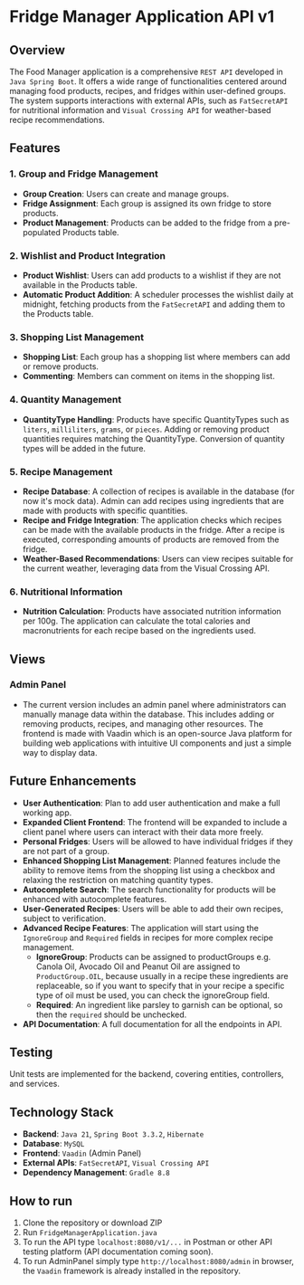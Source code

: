 # Fridge Manager Application API v1

## Overview

The Food Manager application is a comprehensive `REST API` developed in `Java Spring Boot`. It offers a wide range of functionalities centered around managing food products, recipes, and fridges within user-defined groups. The system supports interactions with external APIs, such as `FatSecretAPI` for nutritional information and `Visual Crossing API` for weather-based recipe recommendations.

## Features

### 1. Group and Fridge Management
- **Group Creation**: Users can create and manage groups.
- **Fridge Assignment**: Each group is assigned its own fridge to store products.
- **Product Management**: Products can be added to the fridge from a pre-populated Products table.

### 2. Wishlist and Product Integration
- **Product Wishlist**: Users can add products to a wishlist if they are not available in the Products table.
- **Automatic Product Addition**: A scheduler processes the wishlist daily at midnight, fetching products from the `FatSecretAPI` and adding them to the Products table.

### 3. Shopping List Management
- **Shopping List**: Each group has a shopping list where members can add or remove products.
- **Commenting**: Members can comment on items in the shopping list.

### 4. Quantity Management
- **QuantityType Handling**: Products have specific QuantityTypes such as `liters`, `milliliters`, `grams`, or `pieces`. Adding or removing product quantities requires matching the QuantityType. Conversion of quantity types will be added in the future.

### 5. Recipe Management
- **Recipe Database**: A collection of recipes is available in the database (for now it's mock data). Admin can add recipes using ingredients that are made with products with specific quantities.
- **Recipe and Fridge Integration**: The application checks which recipes can be made with the available products in the fridge. After a recipe is executed, corresponding amounts of products are removed from the fridge.
- **Weather-Based Recommendations**: Users can view recipes suitable for the current weather, leveraging data from the Visual Crossing API.

### 6. Nutritional Information
- **Nutrition Calculation**: Products have associated nutrition information per 100g. The application can calculate the total calories and macronutrients for each recipe based on the ingredients used.

## Views

### Admin Panel
- The current version includes an admin panel where administrators can manually manage data within the database. This includes adding or removing products, recipes, and managing other resources. The frontend is made with Vaadin which is an open-source Java platform for building web applications with intuitive UI components and just a simple way to display data.

## Future Enhancements

- **User Authentication**: Plan to add user authentication and make a full working app.
- **Expanded Client Frontend**: The frontend will be expanded to include a client panel where users can interact with their data more freely.
- **Personal Fridges**: Users will be allowed to have individual fridges if they are not part of a group.
- **Enhanced Shopping List Management**: Planned features include the ability to remove items from the shopping list using a checkbox and relaxing the restriction on matching quantity types.
- **Autocomplete Search**: The search functionality for products will be enhanced with autocomplete features.
- **User-Generated Recipes**: Users will be able to add their own recipes, subject to verification.
- **Advanced Recipe Features**: The application will start using the `IgnoreGroup` and `Required` fields in recipes for more complex recipe management.
    - **IgnoreGroup**: Products can be assigned to productGroups e.g. Canola Oil, Avocado Oil and Peanut Oil are assigned to `ProductGroup.OIL`, because usually in a recipe these ingredients are replaceable, so if you want to specify that in your recipe a specific type of oil must be used, you can check the ignoreGroup field.
    - **Required**: An ingredient like parsley to garnish can be optional, so then the `required` should be unchecked.
- **API Documentation**: A full documentation for all the endpoints in API.

## Testing

Unit tests are implemented for the backend, covering entities, controllers, and services.

## Technology Stack

- **Backend**: `Java 21`, `Spring Boot 3.3.2`, `Hibernate`
- **Database**: `MySQL`
- **Frontend**: `Vaadin` (Admin Panel)
- **External APIs**: `FatSecretAPI`, `Visual Crossing API`
- **Dependency Management**: `Gradle 8.8`

## How to run
1. Clone the repository or download ZIP
2. Run `FridgeManagerApplication.java`
3. To run the API type `localhost:8080/v1/...` in Postman or other API testing platform (API documentation coming soon).
4. To run AdminPanel simply type `http://localhost:8080/admin` in browser, the `Vaadin` framework is already installed in the repository.
